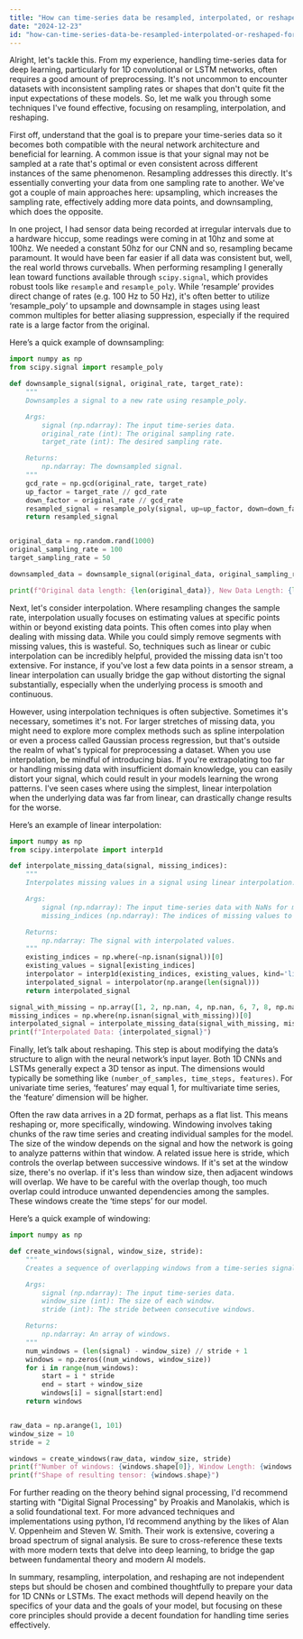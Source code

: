 ```yaml
---
title: "How can time-series data be resampled, interpolated, or reshaped for use in 1D CNN or 1D LSTM models?"
date: "2024-12-23"
id: "how-can-time-series-data-be-resampled-interpolated-or-reshaped-for-use-in-1d-cnn-or-1d-lstm-models"
---
```


Alright, let's tackle this. From my experience, handling time-series data for deep learning, particularly for 1D convolutional or LSTM networks, often requires a good amount of preprocessing. It's not uncommon to encounter datasets with inconsistent sampling rates or shapes that don't quite fit the input expectations of these models. So, let me walk you through some techniques I've found effective, focusing on resampling, interpolation, and reshaping.

First off, understand that the goal is to prepare your time-series data so it becomes both compatible with the neural network architecture and beneficial for learning. A common issue is that your signal may not be sampled at a rate that's optimal or even consistent across different instances of the same phenomenon. Resampling addresses this directly. It's essentially converting your data from one sampling rate to another. We've got a couple of main approaches here: upsampling, which increases the sampling rate, effectively adding more data points, and downsampling, which does the opposite.

In one project, I had sensor data being recorded at irregular intervals due to a hardware hiccup, some readings were coming in at 10hz and some at 100hz. We needed a constant 50hz for our CNN and so, resampling became paramount. It would have been far easier if all data was consistent but, well, the real world throws curveballs. When performing resampling I generally lean toward functions available through `scipy.signal`, which provides robust tools like `resample` and `resample_poly`. While ‘resample’ provides direct change of rates (e.g. 100 Hz to 50 Hz), it's often better to utilize ‘resample_poly’ to upsample and downsample in stages using least common multiples for better aliasing suppression, especially if the required rate is a large factor from the original.

Here’s a quick example of downsampling:

```python
import numpy as np
from scipy.signal import resample_poly

def downsample_signal(signal, original_rate, target_rate):
    """
    Downsamples a signal to a new rate using resample_poly.

    Args:
        signal (np.ndarray): The input time-series data.
        original_rate (int): The original sampling rate.
        target_rate (int): The desired sampling rate.

    Returns:
        np.ndarray: The downsampled signal.
    """
    gcd_rate = np.gcd(original_rate, target_rate)
    up_factor = target_rate // gcd_rate
    down_factor = original_rate // gcd_rate
    resampled_signal = resample_poly(signal, up=up_factor, down=down_factor)
    return resampled_signal


original_data = np.random.rand(1000)
original_sampling_rate = 100
target_sampling_rate = 50

downsampled_data = downsample_signal(original_data, original_sampling_rate, target_sampling_rate)

print(f"Original data length: {len(original_data)}, New Data Length: {len(downsampled_data)}")
```

Next, let's consider interpolation. Where resampling changes the sample rate, interpolation usually focuses on estimating values at specific points within or beyond existing data points. This often comes into play when dealing with missing data. While you could simply remove segments with missing values, this is wasteful. So, techniques such as linear or cubic interpolation can be incredibly helpful, provided the missing data isn't too extensive. For instance, if you've lost a few data points in a sensor stream, a linear interpolation can usually bridge the gap without distorting the signal substantially, especially when the underlying process is smooth and continuous.

However, using interpolation techniques is often subjective. Sometimes it's necessary, sometimes it's not. For larger stretches of missing data, you might need to explore more complex methods such as spline interpolation or even a process called Gaussian process regression, but that's outside the realm of what's typical for preprocessing a dataset. When you use interpolation, be mindful of introducing bias. If you're extrapolating too far or handling missing data with insufficient domain knowledge, you can easily distort your signal, which could result in your models learning the wrong patterns. I’ve seen cases where using the simplest, linear interpolation when the underlying data was far from linear, can drastically change results for the worse.

Here’s an example of linear interpolation:

```python
import numpy as np
from scipy.interpolate import interp1d

def interpolate_missing_data(signal, missing_indices):
    """
    Interpolates missing values in a signal using linear interpolation.

    Args:
        signal (np.ndarray): The input time-series data with NaNs for missing values.
        missing_indices (np.ndarray): The indices of missing values to interpolate.

    Returns:
        np.ndarray: The signal with interpolated values.
    """
    existing_indices = np.where(~np.isnan(signal))[0]
    existing_values = signal[existing_indices]
    interpolator = interp1d(existing_indices, existing_values, kind='linear', fill_value="extrapolate")
    interpolated_signal = interpolator(np.arange(len(signal)))
    return interpolated_signal

signal_with_missing = np.array([1, 2, np.nan, 4, np.nan, 6, 7, 8, np.nan, 10,11,12])
missing_indices = np.where(np.isnan(signal_with_missing))[0]
interpolated_signal = interpolate_missing_data(signal_with_missing, missing_indices)
print(f"Interpolated Data: {interpolated_signal}")
```

Finally, let’s talk about reshaping. This step is about modifying the data’s structure to align with the neural network’s input layer. Both 1D CNNs and LSTMs generally expect a 3D tensor as input. The dimensions would typically be something like `(number_of_samples, time_steps, features)`. For univariate time series, ‘features’ may equal 1, for multivariate time series, the ‘feature’ dimension will be higher.

Often the raw data arrives in a 2D format, perhaps as a flat list. This means reshaping or, more specifically, windowing. Windowing involves taking chunks of the raw time series and creating individual samples for the model. The size of the window depends on the signal and how the network is going to analyze patterns within that window. A related issue here is stride, which controls the overlap between successive windows. If it's set at the window size, there's no overlap. if it's less than window size, then adjacent windows will overlap. We have to be careful with the overlap though, too much overlap could introduce unwanted dependencies among the samples. These windows create the ‘time steps’ for our model.

Here’s a quick example of windowing:

```python
import numpy as np

def create_windows(signal, window_size, stride):
    """
    Creates a sequence of overlapping windows from a time-series signal.

    Args:
        signal (np.ndarray): The input time-series data.
        window_size (int): The size of each window.
        stride (int): The stride between consecutive windows.

    Returns:
        np.ndarray: An array of windows.
    """
    num_windows = (len(signal) - window_size) // stride + 1
    windows = np.zeros((num_windows, window_size))
    for i in range(num_windows):
        start = i * stride
        end = start + window_size
        windows[i] = signal[start:end]
    return windows


raw_data = np.arange(1, 101)
window_size = 10
stride = 2

windows = create_windows(raw_data, window_size, stride)
print(f"Number of windows: {windows.shape[0]}, Window Length: {windows.shape[1]}")
print(f"Shape of resulting tensor: {windows.shape}")

```
For further reading on the theory behind signal processing, I'd recommend starting with "Digital Signal Processing" by Proakis and Manolakis, which is a solid foundational text. For more advanced techniques and implementations using python, I’d recommend anything by the likes of Alan V. Oppenheim and Steven W. Smith. Their work is extensive, covering a broad spectrum of signal analysis. Be sure to cross-reference these texts with more modern texts that delve into deep learning, to bridge the gap between fundamental theory and modern AI models.

In summary, resampling, interpolation, and reshaping are not independent steps but should be chosen and combined thoughtfully to prepare your data for 1D CNNs or LSTMs. The exact methods will depend heavily on the specifics of your data and the goals of your model, but focusing on these core principles should provide a decent foundation for handling time series effectively.
